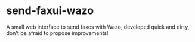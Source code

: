 # send-faxui-wazo
A small web interface to send faxes with Wazo, developed quick and dirty, don't be afraid to propose improvements!
